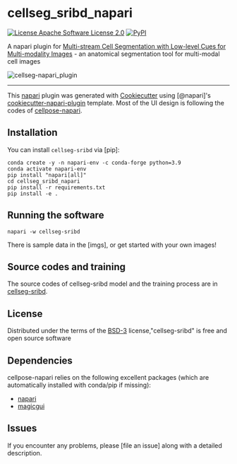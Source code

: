 # cellseg_sribd_napari

[![License Apache Software License 2.0](https://img.shields.io/pypi/l/cellseg-sribd.svg?color=green)](https://github.com/githubuser/cellseg-sribd/raw/main/LICENSE)
[![PyPI](https://img.shields.io/pypi/v/cellseg-sribd.svg?color=green)](https://pypi.org/project/cellseg-sribd)

A napari plugin for [Multi-stream Cell Segmentation with Low-level Cues for Multi-modality Images](https://openreview.net/forum?id=G24BybwKe9) - an anatomical segmentation tool for multi-modal cell images

![cellseg-napari_plugin](imgs/cellseg_sribd_napari.gif)

----------------------------------

This [napari](https://github.com/napari/napari) plugin was generated with [Cookiecutter](https://github.com/audreyr/cookiecutter) using [@napari]'s [cookiecutter-napari-plugin](https://github.com/napari/cookiecutter-napari-plugin) template. Most of the UI design is following the codes of [cellpose-napari](https://github.com/MouseLand/cellpose-napari/).

<!--
Don't miss the full getting started guide to set up your new package:
https://github.com/napari/cookiecutter-napari-plugin#getting-started

and review the napari docs for plugin developers:
https://napari.org/stable/plugins/index.html
-->

## Installation

You can install `cellseg-sribd` via [pip]:
```shell
conda create -y -n napari-env -c conda-forge python=3.9
conda activate napari-env
pip install "napari[all]"
cd cellseg_sribd_napari
pip install -r requirements.txt
pip install -e .
```


## Running the software

```shell
napari -w cellseg-sribd
```

There is sample data in the [imgs], or get started with your own images!



## Source codes and training
The source codes of cellseg-sribd model and the training process are in [cellseg-sribd](https://github.com/Lewislou/cellseg-sribd/).

## License

Distributed under the terms of the [BSD-3](http://opensource.org/licenses/BSD-3-Clause) license,"cellseg-sribd" is free and open source software

## Dependencies

cellpose-napari relies on the following excellent packages (which are automatically installed with conda/pip if missing):
- [napari](https://napari.org)
- [magicgui](https://napari.org/magicgui/)

## Issues

If you encounter any problems, please [file an issue] along with a detailed description.

